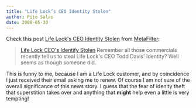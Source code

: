 ```yaml
---
title: "Life Lock’s CEO Identity Stolen"
author: Pito Salas
date: 2008-05-30
---
```




Check this post [Life Lock's CEO Identity
Stolen](<http://www.metafilter.com/72057/Life-Locks-CEO-Identity-Stolen>) from
[MetaFilter](<http://xml.metafilter.com/rss.xml>):

> [Life Lock CEO's Identify
> Stolen](<http://www.cnn.com/2008/CRIME/05/22/lifelock.flap.ap/>) Remember
> all those commercials recently tell us to steal Life Lock's CEO Todd Davis'
> Identity? Well seems as though someone did.

This is funny to me, because I am a Life Lock customer, and by coincidence I
just received their email asking me to renew. Of course I am not sure of the
overall significance of this news story. I guess that the fear of idenity
theft that superstition takes over and anything that **might** help even a
little is very tempting!


